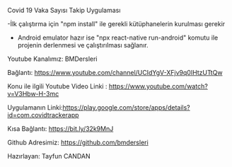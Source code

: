 Covid 19 Vaka Sayısı Takip Uygulaması

-İlk çalıştırma için "npm install" ile gerekli kütüphanelerin kurulması gerekir

- Android emulator hazır ise "npx react-native run-android" komutu ile projenin derlenmesi ve çalıştırılması sağlanır.

Youtube Kanalımız: BMDersleri

Bağlantı: https://www.youtube.com/channel/UCIdYgV-XFjv9q0IHtzUTtQw

Konu ile ilgili Youtube Video Linki : https://www.youtube.com/watch?v=V3Hbw-H-3mc

Uygulamanın Linki:https://play.google.com/store/apps/details?id=com.covidtrackerapp

Kısa Bağlantı: https://bit.ly/32k9MnJ

Github Adresimiz: https://github.com/bmdersleri

Hazırlayan: Tayfun CANDAN